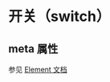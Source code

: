 # 开关（switch）

<vuep  template="#switch-example"></vuep>

<script v-pre type="text/x-template" id="switch-example">
<template>
  <vue-fa-form :form-items="formItems"
               :get-form-data="getFormData"
               @submit="submit" />
</template>


<script>
export default {
  data() {
    return {
      formItems: [
        {
          label: '开关',
          key: 'switch',
          type: 'switch'
        }
      ],
      getFormData: () => ({
        switch: 0
      })
    }
  },
  methods: {
    submit(data) {
      console.log(data)
    }
  }
}
</script>
</script>

## meta 属性

参见 [Element 文档](https://element.eleme.cn/#/zh-CN/component/switch)



